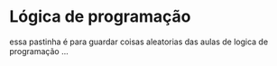 # Lógica de programação
essa pastinha é para guardar coisas aleatorias das aulas de logica de programação ...
